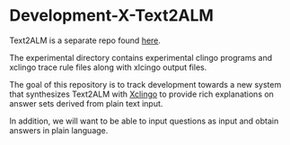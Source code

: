 # Development-X-Text2ALM

Text2ALM is a separate repo found [here](https://github.com/cdolson19/Text2ALM).

The experimental directory contains experimental clingo programs and xclingo trace rule files along with xlcingo output files. 

The goal of this repository is to track development towards a new system that synthesizes Text2ALM with [Xclingo](https://github.com/bramucas/xclingo) to provide rich explanations on answer sets derived from plain text input.

In addition, we will want to be able to input questions as input and obtain answers in plain language.
